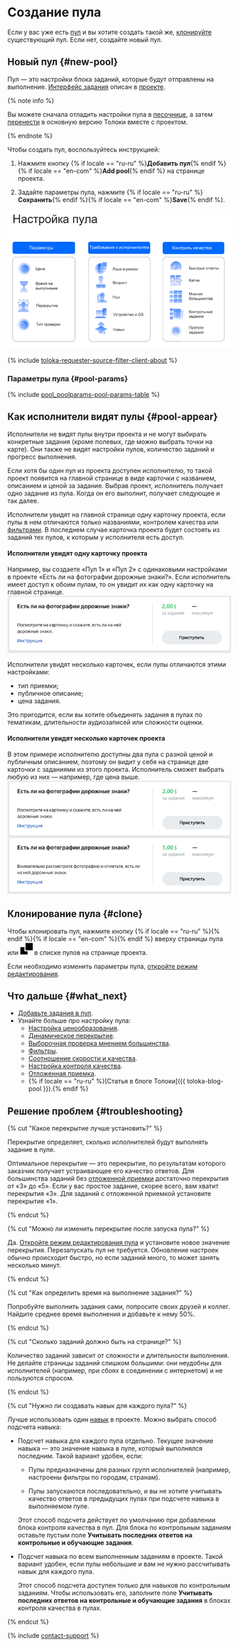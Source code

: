 # Создание пула

Если у вас уже есть [пул](../../glossary.md#pool) и вы хотите создать такой же, [клонируйте](pool-main.md) существующий пул. Если нет, создайте новый пул.


## Новый пул {#new-pool}

Пул — это настройки блока заданий, которые будут отправлены на выполнение. [Интерфейс задания](../../glossary.md#task-interface) описан в [проекте](project.md).

{% note info %}

Вы можете сначала отладить настройки пула в [песочнице](sandbox.md), а затем [перенести](sandbox.md#export) в основную версию Толоки вместе с проектом.

{% endnote %}


Чтобы создать пул, воспользуйтесь инструкцией:

1. Нажмите кнопку {% if locale == "ru-ru" %}**Добавить пул**{% endif %}{% if locale == "en-com" %}**Add pool**{% endif %} на странице проекта.

1. Задайте параметры пула, нажмите {% if locale == "ru-ru" %}**Сохранить**{% endif %}{% if locale == "en-com" %}**Save**{% endif %}.

![](../_images/other/pool-settings.png)


{% include [toloka-requester-source-filter-client-about](../_includes/toloka-requester-source/id-toloka-requester-source/filter-client-about.md) %}


### Параметры пула {#pool-params}

{% include [pool_poolparams-pool-params-table](../_includes/concepts/pool_poolparams/id-pool_poolparams/pool-params-table.md) %}


## Как исполнители видят пулы {#pool-appear}

Исполнители не видят пулы внутри проекта и не могут выбирать конкретные задания (кроме полевых, где можно выбрать точки на карте). Они также не видят настройки пулов, количество заданий и прогресс выполнения.

Если хотя бы один пул из проекта доступен исполнителю, то такой проект появится на главной странице в виде карточки с названием, описанием и ценой за задание. Выбрав проект, исполнитель получает одно задание из пула. Когда он его выполнит, получает следующее и так далее.

Исполнители увидят на главной странице одну карточку проекта, если пулы в нем отличаются только названиями, контролем качества или [фильтрами](../../glossary.md#filtering). В последнем случае карточка проекта будет состоять из заданий тех пулов, к которым у исполнителя есть доступ.

#### Исполнители увидят одну карточку проекта
Например, вы создаете «Пул 1» и «Пул 2» с одинаковыми настройками в проекте «Есть ли на фотографии дорожные знаки?». Если исполнитель имеет доступ к обоим пулам, то он увидит их как одну карточку на главной странице. ![](../_images/other/toloka-1pool.png)

Исполнители увидят несколько карточек, если пулы отличаются этими настройками:

- тип приемки;
- публичное описание;
- цена задания.

Это пригодится, если вы хотите объединять задания в пулах по тематикам, длительности аудиозаписей или сложности оценки.

#### Исполнители увидят несколько карточек проекта
В этом примере исполнителю доступны два пула с разной ценой и публичным описанием, поэтому он видит у себя на странице две карточки с заданиями из этого проекта. Исполнитель сможет выбрать любую из них — например, где цена выше. ![](../_images/other/toloka-2pools.png)


## Клонирование пула {#clone}

Чтобы клонировать пул, нажмите кнопку {% if locale == "ru-ru" %}{% endif %}{% if locale == "en-com" %}{% endif %} вверху страницы пула или ![](../_images/clone-pool.svg) в списке пулов на странице проекта.

Если необходимо изменить параметры пула, [откройте режим редактирования](pool-edit.md).


## Что дальше {#what_next}

- [Добавьте задания в пул](pool.md).
- Узнайте больше про настройку пула:
    - [Настройка ценообразования](dynamic-pricing.md).
    - [Динамическое перекрытие](dynamic-overlap.md).
    - [Выборочная проверка мнением большинства](selective-mvote.md).
    - [Фильтры](filters.md).
    - [Соотношение скорости и качества](adjust.md).
    - [Настройка контроля качества](qa-pool-settings.md).
    - [Отложенная приемка](offline-accept.md).
    - {% if locale == "ru-ru" %}[Статья в блоге Толоки]({{ toloka-blog-pool }}).{% endif %}


## Решение проблем {#troubleshooting}

{% cut "Какое перекрытие лучше установить?" %}

Перекрытие определяет, сколько исполнителей будут выполнять задание в пуле.

Оптимальное перекрытие — это перекрытие, по результатам которого заказчик получает устраивающее его качество ответов. Для большинства заданий без [отложенной приемки](../../glossary.md#left-off-acceptance-ru) достаточно перекрытия от «3» до «5». Если у вас простое задание, скорее всего, вам хватит перекрытия «3». Для заданий с отложенной приемкой установите перекрытие «1».

{% endcut %}

{% cut "Можно ли изменить перекрытие после запуска пула?" %}

Да. [Откройте режим редактирования пула](pool-edit.md) и установите новое значение перекрытия. Перезапускать пул не требуется. Обновление настроек обычно происходит быстро, но если заданий много, то может занять несколько минут.

{% endcut %}

{% cut "Как определить время на выполнение задания?" %}

Попробуйте выполнить задания сами, попросите своих друзей и коллег. Найдите среднее время выполнения и добавьте к нему 50%.

{% endcut %}

{% cut "Сколько заданий должно быть на странице?" %}

Количество заданий зависит от сложности и длительности выполнения. Не делайте страницы заданий слишком большими: они неудобны для исполнителей (например, при сбоях в соединении с интернетом) и не пользуются спросом.

{% endcut %}

{% cut "Нужно ли создавать навык для каждого пула?" %}

Лучше использовать один [навык](../../glossary.md#skill-ru) в проекте. Можно выбрать способ подсчета навыка:

- Подсчет навыка для каждого пула отдельно. Текущее значение навыка — это значение навыка в пуле, который выполнялся последним. Такой вариант удобен, если:

    - Пулы предназначены для разных групп исполнителей (например, настроены фильтры по городам, странам).

    - Пулы запускаются последовательно, и вы не хотите учитывать качество ответов в предыдущих пулах при подсчете навыка в выполняемом пуле.

    Этот способ подсчета действует по умолчанию при добавлении блока контроля качества в пул. Для блока по контрольным заданиям оставьте пустым поле **Учитывать последних ответов на контрольные и обучающие задания**.

- Подсчет навыка по всем выполненным заданиям в проекте. Такой вариант удобен, если пулы небольшие и вам не нужно рассчитывать навык для каждого пула.

    Этот способ подсчета доступен только для навыков по контрольным заданиям. Чтобы использовать его, заполните поле **Учитывать последних ответов на контрольные и обучающие задания** в блоках контроля качества в пулах.

{% endcut %}

{% include [contact-support](../_includes/contact-support-help.md) %}